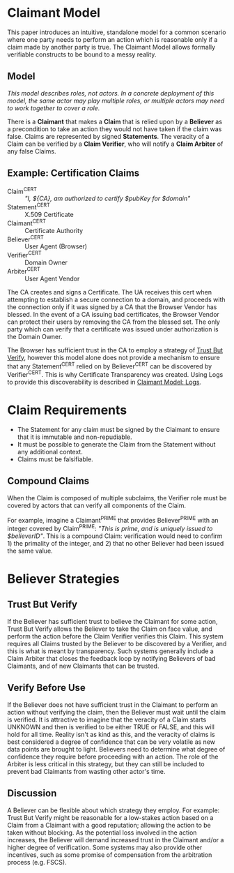 # Claimant Model

This paper introduces an intuitive, standalone model for a common scenario where one party needs to perform an action which is reasonable only if a claim made by another party is true. The Claimant Model allows formally verifiable constructs to be bound to a messy reality.

## Model

*This model describes roles, not actors. In a concrete deployment of this model, the same actor may play multiple roles, or multiple actors may need to work together to cover a role.*

There is a **Claimant** that makes a **Claim** that is relied upon by a **Believer** as a precondition to take an action they would not have taken if the claim was false. Claims are represented by signed **Statements**. The veracity of a Claim can be verified by a **Claim Verifier**, who will notify a **Claim Arbiter** of any false Claims.

## Example: Certification Claims
<dl>
<dt>Claim<sup>CERT</sup></dt>
<dd><i>"I, ${CA}, am authorized to certify $pubKey for $domain"</i></dd>
<dt>Statement<sup>CERT</sup></dt>
<dd>X.509 Certificate</dd>
<dt>Claimant<sup>CERT</sup></dt>
<dd>Certificate Authority</dd>
<dt>Believer<sup>CERT</sup></dt>
<dd>User Agent (Browser)</dd>
<dt>Verifier<sup>CERT</sup></dt>
<dd>Domain Owner</dd>
<dt>Arbiter<sup>CERT</sup></dt>
<dd>User Agent Vendor</dd>
</dl>

The CA creates and signs a Certificate. The UA receives this cert when attempting to establish a secure connection to a domain, and proceeds with the connection only if it was signed by a CA that the Browser Vendor has blessed. In the event of a CA issuing bad certificates, the Browser Vendor can protect their users by removing the CA from the blessed set. The only party which can verify that a certificate was issued under authorization is the Domain Owner.

The Browser has sufficient trust in the CA to employ a strategy of [Trust But Verify](#trust-but-verify), however this model alone does not provide a mechanism to ensure that any Statement<sup>CERT</sup> relied on by Believer<sup>CERT</sup> can be discovered by Verifier<sup>CERT</sup>. This is why Certificate Transparency was created. Using Logs to provide this discoverability is described in [Claimant Model: Logs](Logs.md).

<!-- TODO(mhutchinson): Discuss Closed Loop Systems below and link to this. -->

# Claim Requirements
* The Statement for any claim must be signed by the Claimant to ensure that it is immutable and non-repudiable.
* It must be possible to generate the Claim from the Statement without any additional context.
* Claims must be falsifiable.
  
## Compound Claims
When the Claim is composed of multiple subclaims, the Verifier role must be covered by actors that can verify all components of the Claim.

For example, imagine a Claimant<sup>PRIME</sup> that provides Believer<sup>PRIME</sup> with an integer covered by Claim<sup>PRIME</sup>: *"This is prime, and is uniquely issued to $believerID"*. This is a compound Claim: verification would need to confirm 1) the primality of the integer, and 2) that no other Believer had been issued the same value.

# Believer Strategies
## Trust But Verify
If the Believer has sufficient trust to believe the Claimant for some action, Trust But Verify allows the Believer to take the Claim on face value, and perform the action before the Claim Verifier verifies this Claim. This system requires all Claims trusted by the Believer to be discovered by a Verifier, and this is what is meant by transparency. Such systems generally include a Claim Arbiter that closes the feedback loop by notifying Believers of bad Claimants, and of new Claimants that can be trusted.

## Verify Before Use
If the Believer does not have sufficient trust in the Claimant to perform an action without verifying the claim, then the Believer must wait until the claim is verified. It is attractive to imagine that the veracity of a Claim starts UNKNOWN and then is verified to be either TRUE or FALSE, and this will hold for all time. Reality isn't as kind as this, and the veracity of claims is best considered a degree of confidence that can be very volatile as new data points are brought to light. Believers need to determine what degree of confidence they require before proceeding with an action. The role of the Arbiter is less critical in this strategy, but they can still be included to prevent bad Claimants from wasting other actor's time.

## Discussion
A Believer can be flexible about which strategy they employ. For example: Trust But Verify might be reasonable for a low-stakes action based on a Claim from a Claimant with a good reputation; allowing the action to be taken without blocking. As the potential loss involved in the action increases, the Believer will demand increased trust in the Claimant and/or a higher degree of verification. Some systems may also provide other incentives, such as some promise of compensation from the arbitration process (e.g. FSCS).

<!-- TODO(mhutchinson): Discuss Closed Loop Systems. -->
